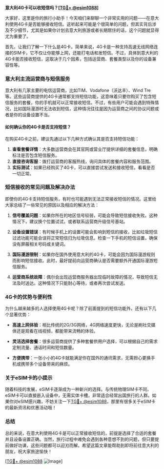 **意大利4G卡可以收短信吗？[[TG💪+ @esim1088](https://t.me/s/esim1088)]**

大家好，这里是你的旅行小助手！今天咱们来聊聊一个非常实用的问题——在意大利使用4G卡是否能够接收短信。这听起来可能是个很简单的问题，但其实背后涉及不少细节，尤其是如果你计划去意大利旅游或者长期居住的话，这个问题就显得尤为重要了。

首先，让我们了解一下什么是4G卡。简单来说，4G卡是一种支持高速无线网络连接的SIM卡，它不仅让你能够上网，还能打电话和发短信。不过，具体到意大利的4G卡能否接收短信，这取决于几个因素，包括运营商、套餐类型以及你的设备兼容性等。

### **意大利主流运营商与短信服务**

意大利有几家主要的电信运营商，比如TIM、Vodafone（沃达丰）、Wind Tre等。这些运营商提供的4G卡通常都支持短信功能，这意味着只要你购买了包含短信服务的套餐，你的手机就可以正常接收短信。不过，有些用户可能会遇到特殊情况，比如国际漫游时无法收到短信，这种情况往往是因为运营商之间的协议问题或者是你的设备设置不当。

#### **如何确认你的4G卡是否支持短信？**

在购买4G卡之前，建议先通过以下几种方式确认其是否支持短信功能：

1. **查看套餐详情**：大多数运营商会在其官网或营业厅提供详细的套餐信息，明确标注是否包含短信服务。
2. **直接咨询客服**：拨打运营商的客服热线，询问具体的套餐内容和服务范围。
3. **实际测试**：如果已经购买了4G卡，可以直接尝试发送和接收短信，看看是否一切正常。

### **短信接收的常见问题及解决办法**

即使你的4G卡支持短信服务，有时也可能遇到无法正常接收短信的情况。这里给大家总结了一些常见的原因以及相应的解决方法：

1. **信号覆盖问题**：如果你所在的地区信号较弱，可能会导致短信接收失败。这种情况下，建议换个位置试试，或者联系运营商升级信号基站。
   
2. **设备设置错误**：有时候手机上的设置可能会影响到短信的接收，比如垃圾短信过滤功能可能会误将正常短信归为垃圾信息。检查一下手机的短信设置，确保没有屏蔽相关号码或关键词。

3. **国际漫游限制**：如果你在国外使用意大利的4G卡，可能会因为国际漫游规则而影响短信接收。此时，最好提前向运营商确认是否需要额外开通国际漫游短信服务。

4. **运营商系统故障**：偶尔会出现运营商服务器出现临时故障的情况，导致短信无法及时送达。这种情况下只能耐心等待，或者再次尝试发送。

### **4G卡的优势与便利性**

为什么越来越多的人选择使用4G卡呢？除了前面提到的短信功能外，还有以下几个显著优势：

- **高速上网体验**：相比传统的2G/3G网络，4G网络速度更快，无论是刷社交媒体还是观看在线视频，都能带来流畅的体验。
  
- **灵活选择套餐**：很多运营商提供了多种套餐供用户选择，可以根据自己的需求定制流量、通话时间和短信数量。

- **方便携带**：一张小小的4G卡就能满足你在国外的通讯需求，无需担心更换手机或携带多个设备带来的麻烦。

### **关于eSIM卡的小提示**

随着科技的发展，eSIM卡逐渐成为一种新兴的选择。与传统物理SIM卡不同，eSIM卡可以直接嵌入设备中，无需实体卡槽，非常适合经常出国旅行的人群。如果你对eSIM感兴趣，不妨关注一下[TG💪+ @esim1088](https://t.me/s/esim1088)，那里有很多关于eSIM卡的最新资讯和优惠活动哦！

### **总结**

总的来说，在意大利使用4G卡是可以正常接收短信的，前提是选择了合适的套餐并且设备设置正确。当然，旅行过程中难免会遇到各种意想不到的问题，但只要提前做好功课，这些问题都可以迎刃而解。希望这篇文章能帮助到即将前往意大利的朋友，祝大家旅途愉快！

[[TG💪+ @esim1088](https://t.me/s/esim1088) ![Image](https://i.postimg.cc/4NQfJmqS/Snipaste-2025-05-13-00-14-12.png)]